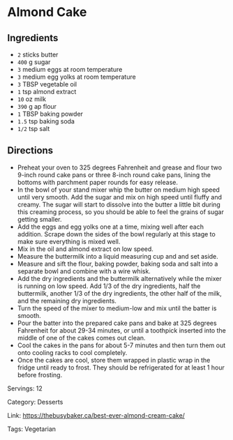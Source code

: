 # Almond Cake

## Ingredients

- `2` sticks butter
- `400` g sugar
- `3` medium eggs at room temperature
- `3` medium egg yolks at room temperature
- `3` TBSP vegetable oil
- `1` tsp almond extract
- `10` oz milk
- `390` g ap flour
- `1` TBSP baking powder
- `1.5` tsp baking soda
- `1/2` tsp salt

## Directions

- Preheat your oven to 325 degrees Fahrenheit and grease and flour two 9-inch round cake pans or three 8-inch round cake pans, lining the bottoms with parchment paper rounds for easy release.
- In the bowl of your stand mixer whip the butter on medium high speed until very smooth. Add the sugar and mix on high speed until fluffy and creamy. The sugar will start to dissolve into the butter a little bit during this creaming process, so you should be able to feel the grains of sugar getting smaller.
- Add the eggs and egg yolks one at a time, mixing well after each addition. Scrape down the sides of the bowl regularly at this stage to make sure everything is mixed well.
- Mix in the oil and almond extract on low speed.
- Measure the buttermilk into a liquid measuring cup and and set aside.
- Measure and sift the flour, baking powder, baking soda and salt into a separate bowl and combine with a wire whisk.
- Add the dry ingredients and the buttermilk alternatively while the mixer is running on low speed. Add 1/3 of the dry ingredients, half the buttermilk, another 1/3 of the dry ingredients, the other half of the milk, and the remaining dry ingredients.
- Turn the speed of the mixer to medium-low and mix until the batter is smooth.
- Pour the batter into the prepared cake pans and bake at 325 degrees Fahrenheit for about 29-34 minutes, or until a toothpick inserted into the middle of one of the cakes comes out clean.
- Cool the cakes in the pans for about 5-7 minutes and then turn them out onto cooling racks to cool completely.
- Once the cakes are cool, store them wrapped in plastic wrap in the fridge until ready to frost. They should be refrigerated for at least 1 hour before frosting.

Servings: 12

Category: Desserts

Link: https://thebusybaker.ca/best-ever-almond-cream-cake/

Tags: Vegetarian

